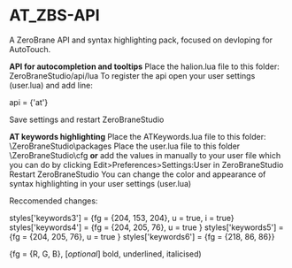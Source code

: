 # AT_ZBS-API
A ZeroBrane API and syntax highlighting pack, focused on devloping for AutoTouch.

**API for autocompletion and tooltips**
Place the halion.lua file to this folder: ZeroBraneStudio/api/lua
To register the api open your user settings (user.lua) and add line: 

api = {'at'}

Save settings and restart ZeroBraneStudio


**AT keywords highlighting**
Place the ATKeywords.lua file to this folder: \ZeroBraneStudio\packages
Place the user.lua file to this folder \ZeroBraneStudio\cfg **or**  add the values in manually to your user file which you can do by clicking Edit>Preferences>Settings:User in ZeroBraneStudio
Restart ZeroBraneStudio
You can change the color and appearance of syntax highlighting in your user settings (user.lua)

Reccomended changes:

styles['keywords3'] = {fg = {204, 153, 204}, u = true, i = true} 
styles['keywords4'] = {fg = {204, 205, 76}, u = true }
styles['keywords5'] = {fg = {204, 205, 76}, u = true }
styles['keywords6'] = {fg = {218, 86, 86}} 

{fg = {R, G, B}, [*optional*] bold, underlined, italicised)

